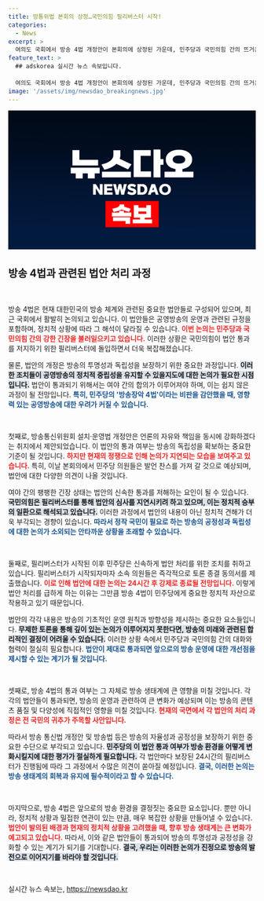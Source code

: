 ```yaml
---
title: 방통위법 본회의 상정…국민의힘 필리버스터 시작!
categories:
  - News
excerpt: >
  여의도 국회에서 방송 4법 개정안이 본회의에 상정된 가운데, 민주당과 국민의힘 간의 뜨거운 논쟁이 벌어지고 있다. 민주당은 법안 통과를 노리고 필리버스터를 강제 종료하며 속전속결을 예고, 여야의 극한 대립 양상이 펼쳐질 전망이다.
feature_text: >
  ## adskorea 실시간 뉴스 속보입니다.

  여의도 국회에서 방송 4법 개정안이 본회의에 상정된 가운데, 민주당과 국민의힘 간의 뜨거운 논쟁이 벌어지고 있다. 민주당은 법안 통과를 노리고 필리버스터를 강제 종료하며 속전속결을 예고, 여야의 극한 대립 양상이 펼쳐질 전망이다.
image: '/assets/img/newsdao_breakingnews.jpg'
---
```


<p><img src="/assets/img/newsdao_breakingnews.jpg" alt="adskorea 속보" /></p>

<h2 data-ke-size="size26">방송 4법과 관련된 법안 처리 과정</h2>

<p data-ke-size="size16">&nbsp;</p>

<p>방송 4법은 현재 대한민국의 방송 체계와 관련된 중요한 법안들로 구성되어 있으며, 최근 국회에서 활발히 논의되고 있습니다. 이 법안들은 공영방송의 운영과 관련된 규정을 포함하며, 정치적 상황에 따라 그 해석이 달라질 수 있습니다. <b><span style="color: #ee2323;">이번 논의는 민주당과 국민의힘 간의 강한 긴장을 불러일으키고 있습니다.</span></b> 이러한 상황은 국민의힘이 법안 통과를 저지하기 위한 필리버스터에 돌입하면서 더욱 복잡해졌습니다.</p>

<p>물론, 법안의 개정은 방송의 투명성과 독립성을 보장하기 위한 중요한 과정입니다. <b><span style="background-color: #21538527;">이러한 조치들이 공영방송의 정치적 중립성을 유지할 수 있을지도에 대한 논의가 필요한 시점입니다.</span></b> 법안이 통과되기 위해서는 여야 간의 합의가 이루어져야 하며, 이는 쉽지 않은 과정이 될 전망입니다. <b><span style="color: #1a5490;">특히, 민주당의 '방송장악 4법'이라는 비판을 감안했을 때, 영향력 있는 공영방송에 대한 우려가 커질 수 있습니다.</span></b></p>

<p data-ke-size="size16">&nbsp;</p>

<p>첫째로, 방송통신위원회 설치·운영법 개정안은 언론의 자유와 책임을 동시에 강화하겠다는 취지에서 제안되었습니다. 이 법안의 통과 여부는 방송의 독립성을 확보하는 중요한 기준이 될 것입니다. <b><span style="color: #ee2323;">하지만 현재의 정쟁으로 인해 논의가 지연되는 모습을 보여주고 있습니다.</span></b> 특히, 이날 본회의에서 민주당 의원들은 발언 찬스를 가져 갈 것으로 예상되며, 법안에 대한 다양한 의견이 나올 것입니다.</p>

<p>여야 간의 팽팽한 긴장 상태는 법안의 신속한 통과를 저해하는 요인이 될 수 있습니다. <b><span style="background-color: #21538527;">국민의힘은 필리버스터를 통해 법안의 심사를 지연시키려 하고 있으며, 이는 정치적 승부의 일환으로 해석되고 있습니다.</span></b> 이러한 과정에서 법안의 내용이 아닌 정치적 견해가 더욱 부각되는 경향이 있습니다. <b><span style="color: #1a5490;">따라서 정작 국민이 필요로 하는 방송의 공정성과 독립성에 대한 논의가 소외되는 안타까운 상황을 초래할 수 있습니다.</span></b></p>

<p data-ke-size="size16">&nbsp;</p>

<p>둘째로, 필리버스터가 시작된 이후 민주당은 신속하게 법안 처리를 위한 조치를 취하고 있습니다. 필리버스터가 시작되자마자 소속 의원들은 즉각적으로 토론 종결 동의서를 제출했습니다. <b><span style="color: #ee2323;">이로 인해 법안에 대한 논의는 24시간 후 강제로 종료될 전망입니다.</span></b> 이렇게 법안 처리를 급하게 하는 이유는 그만큼 방송 4법이 민주당에게 중요한 정치적 자산으로 작용하고 있기 때문입니다.</p>

<p>법안의 각각 내용은 방송의 기초적인 운영 원칙과 방향성을 제시하는 중요한 요소들입니다. <b><span style="background-color: #21538527;">무제한 토론을 통해 깊이 있는 논의가 이루어지지 못한다면, 방송의 미래와 관련된 합리적인 결정이 어려울 수 있습니다.</span></b> 이러한 상황 속에서 민주당과 국민의힘 간의 대화와 협력이 절실히 필요합니다. <b><span style="color: #1a5490;">법안이 제대로 통과되면 앞으로의 방송 운영에 대한 개선점을 제시할 수 있는 계기가 될 것입니다.</span></b> </p>

<p data-ke-size="size16">&nbsp;</p>

<p>셋째로, 방송 4법의 통과 여부는 그 자체로 방송 생태계에 큰 영향을 미칠 것입니다. 각각의 법안들이 통과되면, 방송의 운영과 관련하여 큰 변화가 예상되며 이는 방송의 콘텐츠 품질 및 다양성에 직접적인 영향을 미칠 것입니다. <b><span style="color: #ee2323;">현재의 국면에서 각 법안의 처리 과정은 전 국민의 귀추가 주목할 사안입니다.</span></b></p>

<p>따라서 방송 통신법 개정안 및 방송법 등은 방송의 자율성과 공정성을 보장하기 위한 중요한 수단으로 부각되고 있습니다. <b><span style="background-color: #21538527;">민주당의 이 법안 통과 여부가 방송 환경을 어떻게 변화시킬지에 대한 평가가 절실하게 필요합니다.</span></b> 각 법안마다 보장된 24시간의 필리버스터가 진행됨에 따라 그 과정에서 수많은 의견이 쏟아질 예정입니다. <b><span style="color: #1a5490;">결국, 이러한 논의는 방송 생태계의 회복과 유지에 필수적이라고 할 수 있습니다.</span></b> </p>

<p data-ke-size="size16">&nbsp;</p>

<p>마지막으로, 방송 4법은 앞으로의 방송 환경을 결정짓는 중요한 요소입니다. 뿐만 아니라, 정치적 상황과 밀접한 연관이 있는 만큼, 매우 복잡한 상황을 만들어낼 수 있습니다. <b><span style="color: #ee2323;">법안이 발의된 배경과 현재의 정치적 상황을 고려했을 때, 향후 방송 생태계는 큰 변화가 예고되고 있습니다.</span></b> 따라서, 이와 같은 법안들이 통과되어 방송의 투명성과 공정성을 강화할 수 있는 계기가 되기를 기대합니다. <b><span style="background-color: #21538527;">결국, 우리는 이러한 논의가 진정으로 방송의 발전으로 이어지기를 바라야 할 것입니다.</span></b> </p>

<p data-ke-size="size16">&nbsp;</p>
실시간 뉴스 속보는, <a href="https://newsdao.kr" rel="dofollow">https://newsdao.kr</a>


